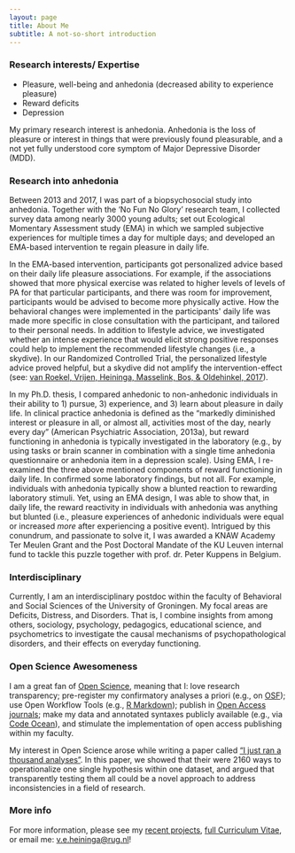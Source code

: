 ```yaml
---
layout: page
title: About Me
subtitle: A not-so-short introduction
---
```


### Research interests/ Expertise

- Pleasure, well-being and anhedonia (decreased ability to experience pleasure)
- Reward deficits
- Depression

My primary research interest is anhedonia. Anhedonia is the loss of pleasure or interest in things that were previously found pleasurable, and a not yet fully understood core symptom of Major Depressive Disorder (MDD).

### Research into anhedonia

Between 2013 and 2017, I was part of a biopsychosocial study into anhedonia. Together with the ‘No Fun No Glory’ research team, I collected survey data among nearly 3000 young adults; set out Ecological Momentary Assessment study (EMA) in which we sampled subjective experiences for multiple times a day for multiple days; and developed an EMA-based intervention te regain pleasure in daily life.  

In the EMA-based intervention, participants got personalized advice based on their daily life pleasure associations. For example, if the associations showed that more physical exercise was related to higher levels of levels of PA for that particular participants, and there was room for improvement, participants would be advised to become more physically active. How the behavioral changes were implemented in the participants' daily life was made more specific in close consultation with the participant, and tailored to their personal needs. In addition to lifestyle advice, we investigated whether an intense experience that would elicit strong positive responses could help to implement the recommended lifestyle changes (i.e., a skydive). In our Randomized Controlled Trial, the personalized lifestyle advice proved helpful, but a skydive did not amplify the intervention-effect
(see: [van Roekel, Vrijen, Heininga, Masselink, Bos, & Oldehinkel, 2017](https://reader.elsevier.com/reader/sd/pii/S0005789416300843?token=4DB2AB00A05A0B08D18A5EC89899EFB039AE3038804A19F1AEAF15776D09D10B089602592A3D60E7C1B9DC258FFDEAF6)).

In my Ph.D. thesis, I compared anhedonic to non-anhedonic individuals in their ability to 1) pursue, 3) experience, and 3) learn about pleasure in daily life. In clinical practice anhedonia is defined as the “markedly diminished interest or pleasure in all, or almost all, activities most of the day, nearly every day” (American Psychiatric Association, 2013a), but reward functioning in anhedonia is typically investigated in the laboratory (e.g., by using tasks or brain scanner in combination with a single time anhedonia questionnaire or anhedonia item in a depression scale). Using EMA, I re-examined the three above mentioned components of reward functioning in daily life. In confirmed some laboratory findings, but not all. For example, individuals with anhedonia typically show a blunted reaction to rewarding laboratory stimuli. Yet, using an EMA design, I was able to show that, in daily life, the reward reactivity in individuals with anhedonia was anything but blunted (i.e., pleasure experiences of anhedonic individuals were equal or increased *more* after experiencing a positive event). Intrigued by this conundrum, and passionate to solve it, I was awarded a KNAW Academy Ter Meulen Grant and the Post Doctoral Mandate of the KU Leuven internal fund to tackle this puzzle together with prof. dr. Peter Kuppens in Belgium.

### Interdisciplinary

Currently, I am an interdisciplinary postdoc within the faculty of Behavioral and Social Sciences of the University of Groningen. My focal areas are Deficits, Distress, and Disorders. That is, I combine insights from among others, sociology, psychology, pedagogics, educational science, and psychometrics to investigate the causal mechanisms of psychopathological disorders, and their effects on everyday functioning.

### Open Science Awesomeness

I am a great fan of [Open Science](https://www.fosteropenscience.eu/foster-taxonomy/open-science), meaning that I: love research transparency; pre-register my confirmatory analyses a priori (e.g., on [OSF](https://osf.io/)); use Open Workflow Tools (e.g., [R Markdown](https://rmarkdown.rstudio.com/lesson-1.html)); publish in [Open Access journals](https://doaj.org); make my data and annotated syntaxes publicly available (e.g., via [Code Ocean](https://codeocean.com)), and stimulate the implementation of open access publishing within my faculty.

My interest in Open Science arose while writing a paper called [“I just ran a thousand analyses”](https://journals.plos.org/plosone/article/file?id=10.1371/journal.pone.0125383&type=printable). In this paper, we showed that their were 2160 ways to operationalize one single hypothesis within one dataset, and argued that transparently testing them all could be a novel approach to address inconsistencies in a field of research.  

### More info

For more information, please see my [recent projects](https://heiningave.github.io/projects/), [full Curriculum Vitae](https://heiningave.github.io/CV/), or email me: v.e.heininga@rug.nl!
